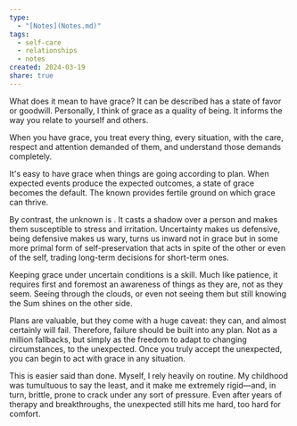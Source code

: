 ```yaml
---
type:
  - "[Notes](Notes.md)"
tags:
  - self-care
  - relationships
  - notes
created: 2024-03-19
share: true
---
```


What does it mean to have grace? It can be described has a state of favor or goodwill. Personally, I think of grace as a quality of being. It informs the way you relate to yourself and others.

When you have grace, you treat every thing, every situation, with the care, respect and attention demanded of them, and understand those demands completely.

It's easy to have grace when things are going according to plan. When expected events produce the expected outcomes, a state of grace becomes the default. The known provides fertile ground on which grace can thrive. 

By contrast, the unknown is . It casts a shadow over a person and makes them susceptible to stress and irritation. Uncertainty makes us defensive, being defensive makes us wary, turns us inward not in grace but in some more primal form of self-preservation that acts in spite of the other or even of the self, trading long-term decisions for short-term ones.

Keeping grace under uncertain conditions is a skill. Much like patience, it requires first and foremost an awareness of things as they are, not as they seem. Seeing through the clouds, or even not seeing them but still knowing the Sum shines on the other side.

Plans are valuable, but they come with a huge caveat: they can, and almost certainly will fail. Therefore, failure should be built into any plan. Not as a million fallbacks, but simply as the freedom to adapt to changing circumstances, to the unexpected. Once you truly accept the unexpected, you can begin to act with grace in any situation.

This is easier said than done. Myself, I rely heavily on routine. My childhood was tumultuous to say the least, and it make me extremely rigid—and, in turn, brittle, prone to crack under any sort of pressure. Even after years of therapy and breakthroughs, the unexpected still hits me hard, too hard for comfort.


